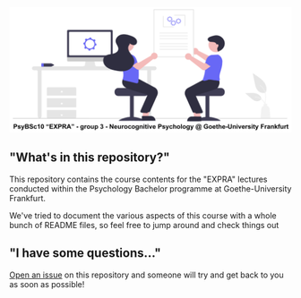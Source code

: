 ![logo](lecture/static/undraw_Processing_re_tbdu_expra.png)

## "What's in this repository?"

This repository contains the course contents for the "EXPRA" lectures conducted within the Psychology Bachelor programme at Goethe-University Frankfurt.

We've tried to document the various aspects of this course with a whole bunch of README files, so feel free to jump around and check things out


## "I have some questions..."

[Open an issue]() on this repository and someone will try and get back to you as soon as possible!
